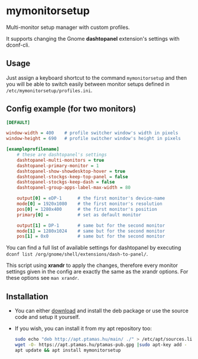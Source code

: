 # mymonitorsetup
Multi-monitor setup manager with custom profiles.

It supports changing the Gnome **dashtopanel** extension's settings with dconf-cli.

## Usage
Just assign a keyboard shortcut to the command `mymonitorsetup` and then you will be able to switch easily between monitor setups defined in `/etc/mymonitorsetup/profiles.ini`.

## Config example (for two monitors)

```ini
[DEFAULT]

window-width = 400    # profile switcher window's width in pixels
window-height = 690   # profile switcher window's height in pixels

[exampleprofilename]
	# these are dashtopanel's settings
	dashtopanel-multi-monitors = true
	dashtopanel-primary-monitor = 1
	dashtopanel-show-showdesktop-hover = true
	dashtopanel-stockgs-keep-top-panel = false
	dashtopanel-stockgs-keep-dash = false
	dashtopanel-group-apps-label-max-width = 80

	output[0] = eDP-1      # the first monitor's device-name
	mode[0] = 1920x1080    # the first monitor's resolution
	pos[0] = 1280x400      # the first monitor's position
	primary[0] =           # set as default monitor

	output[1] = DP-1       # same but for the second monitor
	mode[1] = 1280x1024    # same but for the second monitor
	pos[1] = 0x0           # same but for the second monitor
```

You can find a full list of available settings for dashtopanel by executing `dconf list /org/gnome/shell/extensions/dash-to-panel/`.

This script using **xrandr** to apply the changes, therefore every monitor settings given in the config are exactly the same as the xrandr options.
For these options see `man xrandr`.

## Installation
- You can either [download](https://github.com/tamas646/mymonitorsetup/raw/main/mymonitorsetup_1.2.0_all.deb) and install the deb package or use the source code and setup it yourself.

- If you wish, you can install it from my apt repository too:

  ```sh
  sudo echo "deb http://apt.ptamas.hu/main/ ./" > /etc/apt/sources.list.d/apt.ptamas.list
  wget -O- https://apt.ptamas.hu/ptamas-pub.gpg |sudo apt-key add -
  apt update && apt install mymonitorsetup
  ```
